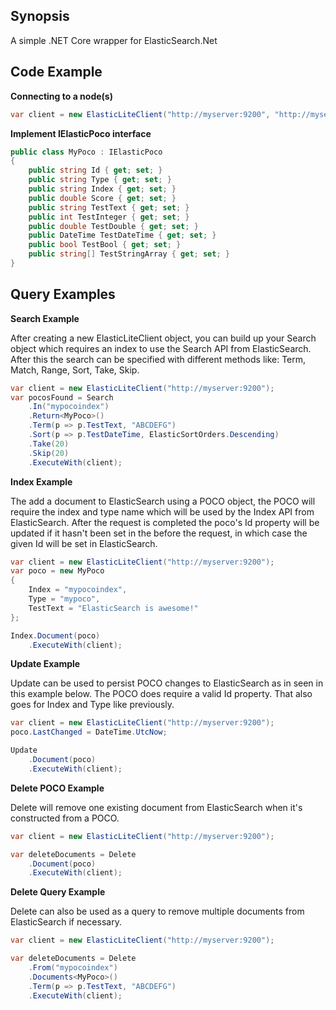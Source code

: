 ## Synopsis

A simple .NET Core wrapper for ElasticSearch.Net

## Code Example

**Connecting to a node(s)**

```csharp
var client = new ElasticLiteClient("http://myserver:9200", "http://myserver:9201");
```

**Implement IElasticPoco interface**

```csharp
public class MyPoco : IElasticPoco
{
    public string Id { get; set; }
    public string Type { get; set; }
    public string Index { get; set; }
    public double Score { get; set; }
    public string TestText { get; set; }
    public int TestInteger { get; set; }
    public double TestDouble { get; set; }
    public DateTime TestDateTime { get; set; }
    public bool TestBool { get; set; }
    public string[] TestStringArray { get; set; }
}
```

## Query Examples

**Search Example**

After creating a new ElasticLiteClient object, you can build up your Search object which requires an index to use the Search API from ElasticSearch. After this the search can be specified with different methods like: Term, Match, Range, Sort, Take, Skip.

```csharp
var client = new ElasticLiteClient("http://myserver:9200");
var pocosFound = Search
    .In("mypocoindex")
    .Return<MyPoco>()
    .Term(p => p.TestText, "ABCDEFG")
    .Sort(p => p.TestDateTime, ElasticSortOrders.Descending)
    .Take(20)
    .Skip(20)
    .ExecuteWith(client);
```

**Index Example**

The add a document to ElasticSearch using a POCO object, the POCO will require the index and type name which will be used by the Index API from ElasticSearch. After the request is completed the poco's Id property will be updated if it hasn't been set in the before the request, in which case the given Id will be set in ElasticSearch.

```csharp
var client = new ElasticLiteClient("http://myserver:9200");
var poco = new MyPoco 
{ 
    Index = "mypocoindex", 
    Type = "mypoco", 
    TestText = "ElasticSearch is awesome!" 
};

Index.Document(poco)
    .ExecuteWith(client);
```

**Update Example**

Update can be used to persist POCO changes to ElasticSearch as in seen in this example below. The POCO does require a valid Id property. That also goes for Index and Type like previously.

```csharp
var client = new ElasticLiteClient("http://myserver:9200");
poco.LastChanged = DateTime.UtcNow;

Update
    .Document(poco)
    .ExecuteWith(client);
```

**Delete POCO Example**

Delete will remove one existing document from ElasticSearch when it's constructed from a POCO.

```csharp
var client = new ElasticLiteClient("http://myserver:9200");

var deleteDocuments = Delete
    .Document(poco)
    .ExecuteWith(client);
```

**Delete Query Example**

Delete can also be used as a query to remove multiple documents from ElasticSearch if necessary.

```csharp
var client = new ElasticLiteClient("http://myserver:9200");

var deleteDocuments = Delete
    .From("mypocoindex")
    .Documents<MyPoco>()
    .Term(p => p.TestText, "ABCDEFG")
    .ExecuteWith(client);
```
